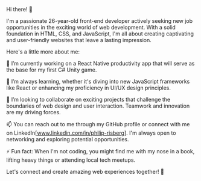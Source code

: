 Hi there! 👋

I'm a passionate 26-year-old front-end developer actively seeking new job opportunities in the exciting world of web development. With a solid foundation in HTML, CSS, and JavaScript, I'm all about creating captivating and user-friendly websites that leave a lasting impression.

Here's a little more about me:

🔭 I’m currently working on a React Native productivity app that will serve as the base for my first C# Unity game.

🌱 I’m always learning, whether it's diving into new JavaScript frameworks like React or enhancing my proficiency in UI/UX design principles.

👯 I’m looking to collaborate on exciting projects that challenge the boundaries of web design and user interaction. Teamwork and innovation are my driving forces.

📫 You can reach out to me through my GitHub profile or connect with me on LinkedIn[www.linkedin.com/in/philip-risberg]. I'm always open to networking and exploring potential opportunities.

⚡ Fun fact: When I'm not coding, you might find me with my nose in a book, lifting heavy things or attending local tech meetups.

Let's connect and create amazing web experiences together! 🚀
